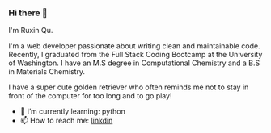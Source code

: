 ### Hi there 👋



I'm Ruxin Qu.

I'm a web developer passionate about writing clean and maintainable code. Recently, I graduated from the Full Stack Coding Bootcamp at the University of Washington. I have an M.S degree in Computational Chemistry and a B.S in Materials Chemistry.

I have a super cute golden retriever who often reminds me not to stay in front of the computer for too long and to go play!

<!-- - 🔭 I’m currently working on :  -->
<!-- - 👯 I’m looking to collaborate on ...
- 🤔 I’m looking for help with ... -->
<!-- - 💬 Ask me about ... -->

- 🌱 I’m currently learning: python
- 📫 How to reach me: [linkdin](https://www.linkedin.com/in/ruxin-qu-94a034176/)


